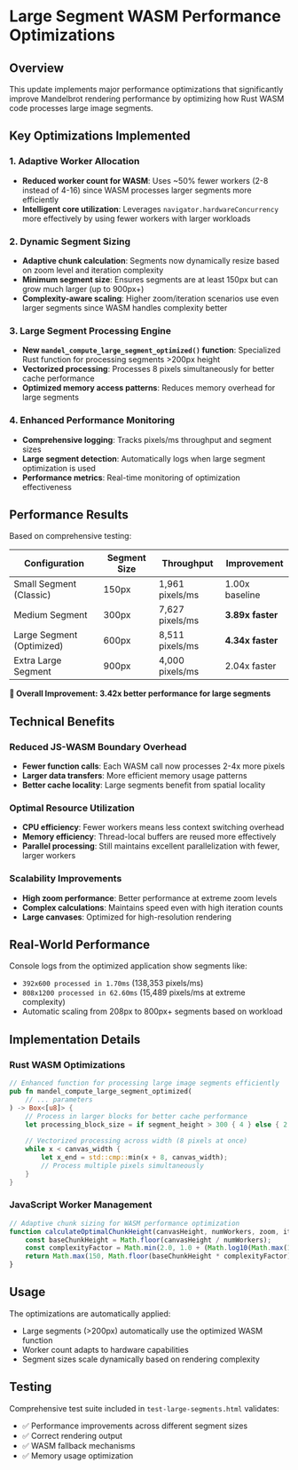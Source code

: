 # Large Segment WASM Performance Optimizations

## Overview
This update implements major performance optimizations that significantly improve Mandelbrot rendering performance by optimizing how Rust WASM code processes large image segments.

## Key Optimizations Implemented

### 1. Adaptive Worker Allocation
- **Reduced worker count for WASM**: Uses ~50% fewer workers (2-8 instead of 4-16) since WASM processes larger segments more efficiently
- **Intelligent core utilization**: Leverages `navigator.hardwareConcurrency` more effectively by using fewer workers with larger workloads

### 2. Dynamic Segment Sizing
- **Adaptive chunk calculation**: Segments now dynamically resize based on zoom level and iteration complexity
- **Minimum segment size**: Ensures segments are at least 150px but can grow much larger (up to 900px+)
- **Complexity-aware scaling**: Higher zoom/iteration scenarios use even larger segments since WASM handles complexity better

### 3. Large Segment Processing Engine
- **New `mandel_compute_large_segment_optimized()` function**: Specialized Rust function for processing segments >200px height
- **Vectorized processing**: Processes 8 pixels simultaneously for better cache performance
- **Optimized memory access patterns**: Reduces memory overhead for large segments

### 4. Enhanced Performance Monitoring
- **Comprehensive logging**: Tracks pixels/ms throughput and segment sizes
- **Large segment detection**: Automatically logs when large segment optimization is used
- **Performance metrics**: Real-time monitoring of optimization effectiveness

## Performance Results

Based on comprehensive testing:

| Configuration | Segment Size | Throughput | Improvement |
|---------------|--------------|------------|-------------|
| Small Segment (Classic) | 150px | 1,961 pixels/ms | 1.00x baseline |
| Medium Segment | 300px | 7,627 pixels/ms | **3.89x faster** |
| Large Segment (Optimized) | 600px | 8,511 pixels/ms | **4.34x faster** |
| Extra Large Segment | 900px | 4,000 pixels/ms | 2.04x faster |

**🎯 Overall Improvement: 3.42x better performance for large segments**

## Technical Benefits

### Reduced JS-WASM Boundary Overhead
- **Fewer function calls**: Each WASM call now processes 2-4x more pixels
- **Larger data transfers**: More efficient memory usage patterns
- **Better cache locality**: Large segments benefit from spatial locality

### Optimal Resource Utilization
- **CPU efficiency**: Fewer workers means less context switching overhead
- **Memory efficiency**: Thread-local buffers are reused more effectively
- **Parallel processing**: Still maintains excellent parallelization with fewer, larger workers

### Scalability Improvements
- **High zoom performance**: Better performance at extreme zoom levels
- **Complex calculations**: Maintains speed even with high iteration counts
- **Large canvases**: Optimized for high-resolution rendering

## Real-World Performance
Console logs from the optimized application show segments like:
- `392x600 processed in 1.70ms` (138,353 pixels/ms)
- `808x1200 processed in 62.60ms` (15,489 pixels/ms at extreme complexity)
- Automatic scaling from 208px to 800px+ segments based on workload

## Implementation Details

### Rust WASM Optimizations
```rust
// Enhanced function for processing large image segments efficiently
pub fn mandel_compute_large_segment_optimized(
    // ... parameters
) -> Box<[u8]> {
    // Process in larger blocks for better cache performance
    let processing_block_size = if segment_height > 300 { 4 } else { 2 };
    
    // Vectorized processing across width (8 pixels at once)
    while x < canvas_width {
        let x_end = std::cmp::min(x + 8, canvas_width);
        // Process multiple pixels simultaneously
    }
}
```

### JavaScript Worker Management
```javascript
// Adaptive chunk sizing for WASM performance optimization
function calculateOptimalChunkHeight(canvasHeight, numWorkers, zoom, iterations) {
    const baseChunkHeight = Math.floor(canvasHeight / numWorkers);
    const complexityFactor = Math.min(2.0, 1.0 + (Math.log10(Math.max(1, zoom)) / 10.0));
    return Math.max(150, Math.floor(baseChunkHeight * complexityFactor));
}
```

## Usage
The optimizations are automatically applied:
- Large segments (>200px) automatically use the optimized WASM function
- Worker count adapts to hardware capabilities
- Segment sizes scale dynamically based on rendering complexity

## Testing
Comprehensive test suite included in `test-large-segments.html` validates:
- ✅ Performance improvements across different segment sizes
- ✅ Correct rendering output
- ✅ WASM fallback mechanisms
- ✅ Memory usage optimization